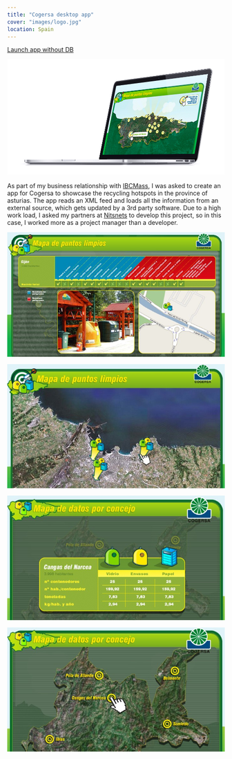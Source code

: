 ```yaml
---
title: "Cogersa desktop app"
cover: "images/logo.jpg"
location: Spain
---
```


<p class="work-links">
<a class="btn icon icon-external" href="http://work.joanmira.com/desktop/cogersa/cms.swf" target="_blank">Launch app without DB</a>
</p>

![](./images/1.jpg)

As part of my business relationship with [IBCMass](http://www.ibcmass.com/), I was asked to create an app for Cogersa to showcase the recycling hotspots in the province of asturias. The app reads an XML feed and loads all the information from an external source, which gets updated by a 3rd party software. Due to a high work load, I asked my partners at [Nitsnets](www.nitsnets.com) to develop this project, so in this case, I worked more as a project manager than a developer.

![](./images/2.jpg)

![](./images/3.jpg)

![](./images/4.jpg)

![](./images/5.jpg)
